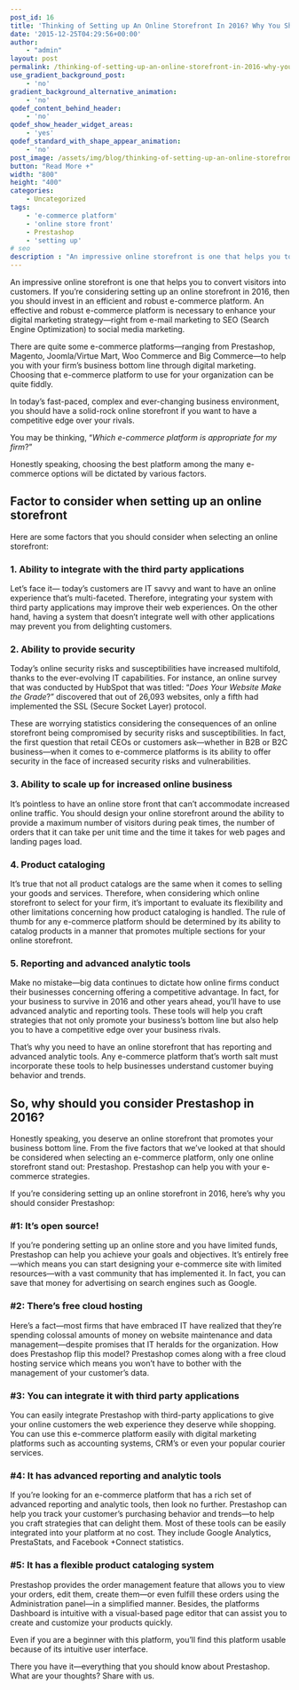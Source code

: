 ```yaml
---
post_id: 16
title: 'Thinking of Setting up An Online Storefront In 2016? Why You Should Consider Prestashop'
date: '2015-12-25T04:29:56+00:00'
author: 
    - "admin"
layout: post
permalink: /thinking-of-setting-up-an-online-storefront-in-2016-why-you-should-consider-prestashop/
use_gradient_background_post:
    - 'no'
gradient_background_alternative_animation:
    - 'no'
qodef_content_behind_header:
    - 'no'
qodef_show_header_widget_areas:
    - 'yes'
qodef_standard_with_shape_appear_animation:
    - 'no'
post_image: /assets/img/blog/thinking-of-setting-up-an-online-storefront-in-2016-why-you-should-consider-prestashop-post-image.webp
button: "Read More +"
width: "800"
height: "400"
categories:
    - Uncategorized
tags:
    - 'e-commerce platform'
    - 'online store front'
    - Prestashop
    - 'setting up'
# seo
description : "An impressive online storefront is one that helps you to convert visitors into customers. If you’re considering setting up an online storefront in 2016, then you should invest in an efficient and robust e-commerce platform.  An effective and robust e-commerce platform is necessary to enhance your digital marketing strategy—right from e-mail marketing to SEO (Search [&hellip;]"
---
```


An impressive online storefront is one that helps you to convert visitors into customers. If you’re considering setting up an online storefront in 2016, then you should invest in an efficient and robust e-commerce platform. An effective and robust e-commerce platform is necessary to enhance your digital marketing strategy—right from e-mail marketing to SEO (Search Engine Optimization) to social media marketing.

There are quite some e-commerce platforms—ranging from Prestashop, Magento, Joomla/Virtue Mart, Woo Commerce and Big Commerce—to help you with your firm’s business bottom line through digital marketing. Choosing that e-commerce platform to use for your organization can be quite fiddly.

In today’s fast-paced, complex and ever-changing business environment, you should have a solid-rock online storefront if you want to have a competitive edge over your rivals.

You may be thinking, “*Which e-commerce platform is appropriate for my firm*?”

Honestly speaking, choosing the best platform among the many e-commerce options will be dictated by various factors.

## Factor to consider when setting up an online storefront

Here are some factors that you should consider when selecting an online storefront:

### 1. Ability to integrate with the third party applications

Let’s face it— today’s customers are IT savvy and want to have an online experience that’s multi-faceted. Therefore, integrating your system with third party applications may improve their web experiences. On the other hand, having a system that doesn’t integrate well with other applications may prevent you from delighting customers.

### 2. Ability to provide security

Today’s online security risks and susceptibilities have increased multifold, thanks to the ever-evolving IT capabilities. For instance, an online survey that was conducted by HubSpot that was titled: “*Does Your Website Make the Grade*?” discovered that out of 26,093 websites, only a fifth had implemented the SSL (Secure Socket Layer) protocol.

These are worrying statistics considering the consequences of an online storefront being compromised by security risks and susceptibilities. In fact, the first question that retail CEOs or customers ask—whether in B2B or B2C business—when it comes to e-commerce platforms is its ability to offer security in the face of increased security risks and vulnerabilities.

### 3. Ability to scale up for increased online business

It’s pointless to have an online store front that can’t accommodate increased online traffic. You should design your online storefront around the ability to provide a maximum number of visitors during peak times, the number of orders that it can take per unit time and the time it takes for web pages and landing pages load.

### 4. Product cataloging

It’s true that not all product catalogs are the same when it comes to selling your goods and services. Therefore, when considering which online storefront to select for your firm, it’s important to evaluate its flexibility and other limitations concerning how product cataloging is handled. The rule of thumb for any e-commerce platform should be determined by its ability to catalog products in a manner that promotes multiple sections for your online storefront.

### 5. Reporting and advanced analytic tools

Make no mistake—big data continues to dictate how online firms conduct their businesses concerning offering a competitive advantage. In fact, for your business to survive in 2016 and other years ahead, you’ll have to use advanced analytic and reporting tools. These tools will help you craft strategies that not only promote your business’s bottom line but also help you to have a competitive edge over your business rivals.

That’s why you need to have an online storefront that has reporting and advanced analytic tools. Any e-commerce platform that’s worth salt must incorporate these tools to help businesses understand customer buying behavior and trends.

## So, why should you consider Prestashop in 2016?

Honestly speaking, you deserve an online storefront that promotes your business bottom line. From the five factors that we’ve looked at that should be considered when selecting an e-commerce platform, only one online storefront stand out: Prestashop. Prestashop can help you with your e-commerce strategies.

If you’re considering setting up an online storefront in 2016, here’s why you should consider Prestashop:

### **\#1: It’s open source!**

If you’re pondering setting up an online store and you have limited funds, Prestashop can help you achieve your goals and objectives. It’s entirely free—which means you can start designing your e-commerce site with limited resources—with a vast community that has implemented it. In fact, you can save that money for advertising on search engines such as Google.

### **\#2: There’s free cloud hosting**

Here’s a fact—most firms that have embraced IT have realized that they’re spending colossal amounts of money on website maintenance and data management—despite promises that IT heralds for the organization. How does Prestashop flip this model? Prestashop comes along with a free cloud hosting service which means you won’t have to bother with the management of your customer’s data.

### **\#3: You can integrate it with third party applications**

You can easily integrate Prestashop with third-party applications to give your online customers the web experience they deserve while shopping. You can use this e-commerce platform easily with digital marketing platforms such as accounting systems, CRM’s or even your popular courier services.

### **\#4: It has advanced reporting and analytic tools**

If you’re looking for an e-commerce platform that has a rich set of advanced reporting and analytic tools, then look no further. Prestashop can help you track your customer’s purchasing behavior and trends—to help you craft strategies that can delight them. Most of these tools can be easily integrated into your platform at no cost. They include Google Analytics, PrestaStats, and Facebook +Connect statistics.

### **\#5: It has a flexible product cataloging system**

Prestashop provides the order management feature that allows you to view your orders, edit them, create them—or even fulfill these orders using the Administration panel—in a simplified manner. Besides, the platforms Dashboard is intuitive with a visual-based page editor that can assist you to create and customize your products quickly.

Even if you are a beginner with this platform, you’ll find this platform usable because of its intuitive user interface.

There you have it—everything that you should know about Prestashop. What are your thoughts? Share with us.